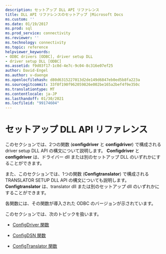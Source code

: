 ```yaml
---
description: セットアップ DLL API リファレンス
title: DLL API リファレンスのセットアップ |Microsoft Docs
ms.custom: ''
ms.date: 01/19/2017
ms.prod: sql
ms.prod_service: connectivity
ms.reviewer: ''
ms.technology: connectivity
ms.topic: reference
helpviewer_keywords:
- ODBC drivers [ODBC], driver setup DLL
- driver setup DLL [ODBC]
ms.assetid: f9d03f17-1c0d-4e7c-9c04-8c316e07ef25
author: David-Engel
ms.author: v-daenge
ms.openlocfilehash: d80d6315227013d2de149d6847eb0ed5b8fa223a
ms.sourcegitcommit: 33f0f190f962059826e002be165a2bef4f9e350c
ms.translationtype: MT
ms.contentlocale: ja-JP
ms.lasthandoff: 01/30/2021
ms.locfileid: "99174604"
---
```

# <a name="setup-dll-api-reference"></a>セットアップ DLL API リファレンス
このセクションでは、2つの関数 (**configdriver** と **configdriver**) で構成される driver setup DLL API の構文について説明します。 **Configdriver** と **configdriver** は、ドライバー dll または別のセットアップ DLL のいずれかにすることができます。  
  
 また、このセクションでは、1つの関数 (**Configtranslator**) で構成される TRANSLATOR SETUP DLL API の構文についても説明します。 **Configtranslator** は、translator dll または別のセットアップ dll のいずれかにすることができます。  
  
 各関数には、その関数が導入された ODBC のバージョンが示されています。  
  
 このセクションでは、次のトピックを扱います。  
  
-   [ConfigDriver 関数](../../../odbc/reference/syntax/configdriver-function.md)  
  
-   [ConfigDSN 関数](../../../odbc/reference/syntax/configdsn-function.md)  
  
-   [ConfigTranslator 関数](../../../odbc/reference/syntax/configtranslator-function.md)
